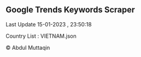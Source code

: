 

## Google Trends Keywords Scraper 
 
Last Update 15-01-2023 , 23:50:18

Country List :
VIETNAM.json



© Abdul Muttaqin 
